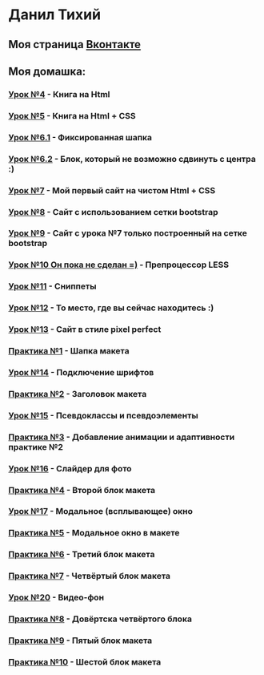 
# Данил Тихий
## Моя страница [Вконтакте](https://vk.com/d_a_t_i "вк")

## Моя домашка:


### [Урок №4](https://daniltikhiy.github.io/Lesson_№4/ "Моя домашка под урок №4") - Книга на Html
### [Урок №5](https://daniltikhiy.github.io/Lesson_№5/ "Моя домашка под урок №5") - Книга на Html + CSS
### [Урок №6.1](https://daniltikhiy.github.io/Lesson_№6.1/ "Моя домашка под урок №6") - Фиксированная шапка
### [Урок №6.2](https://daniltikhiy.github.io/Lesson_№6.2/ "Моя домашка под урок №6") - Блок, который не возможно сдвинуть с центра :)
### [Урок №7](https://daniltikhiy.github.io/Lesson_№7/ "Моя домашка под урок №7") - Мой первый сайт на чистом Html + CSS
### [Урок №8](https://daniltikhiy.github.io/Lesson_№8/ "Моя домашка под урок №8") - Сайт с использованием сетки bootstrap
### [Урок №9](https://daniltikhiy.github.io/Lesson_№9/ "Моя домашка под урок №9") - Сайт с урока №7 только построенный на сетке bootstrap
### [Урок №10 Он пока не сделан =)](https://daniltikhiy.github.io/Lesson_№10/ "Моя не сделанная домашка под урок №10") - Препроцессор LESS
### [Урок №11](https://daniltikhiy.github.io/Lesson_№11/ "Моя домашка под урок №11") - Сниппеты
### [Урок №12](https://daniltikhiy.github.io/ "Моя домашка под урок №12") - То место, где вы сейчас находитесь :)
### [Урок №13](https://daniltikhiy.github.io/Lesson_№13/ "Моя домашка под урок №13") - Сайт в стиле pixel perfect
### [Практика №1](https://daniltikhiy.github.io/Practice_№1/ "Моя домашка к практике №1") - Шапка макета
### [Урок №14](https://daniltikhiy.github.io/Lesson_№14/ "Моя домашка под урок №14") - Подключение шрифтов
### [Практика №2](https://daniltikhiy.github.io/Practice_№2/ "Моя домашка к практике №2") - Заголовок макета
### [Урок №15](https://daniltikhiy.github.io/Lesson_№15/ "Моя домашка под урок №15") - Псевдоклассы и псевдоэлементы
### [Практика №3](https://daniltikhiy.github.io/Practice_№3/ "Моя домашка к практике №3") - Добавление анимации и адаптивности практике №2
### [Урок №16](https://daniltikhiy.github.io/Lesson_№16/ "Моя домашка под урок №16") - Слайдер для фото
### [Практика №4](https://daniltikhiy.github.io/Practice_№4/ "Моя домашка к практике №4") - Второй блок макета
### [Урок №17](https://daniltikhiy.github.io/Lesson_№17/ "Моя домашка под урок №17") - Модальное (всплывающее) окно
### [Практика №5](https://daniltikhiy.github.io/Practice_№5/ "Моя домашка к практике №5") - Модальное окно в макете
### [Практика №6](https://daniltikhiy.github.io/Practice_№6/ "Моя домашка к практике №6") - Третий блок макета
### [Практика №7](https://daniltikhiy.github.io/Practice_№7/ "Моя домашка к практике №7") - Четвёртый блок макета
### [Урок №20](https://daniltikhiy.github.io/Lesson_№20/ "Моя домашка под урок №20") - Видео-фон
### [Практика №8](https://daniltikhiy.github.io/Practice_№8/ "Моя домашка к практике №8") - Довёртска четвёртого блока
### [Практика №9](https://daniltikhiy.github.io/Practice_№9/ "Моя домашка к практике №9") - Пятый блок макета
### [Практика №10](https://daniltikhiy.github.io/Practice_№10/ "Моя домашка к практике №10") - Шестой блок макета
